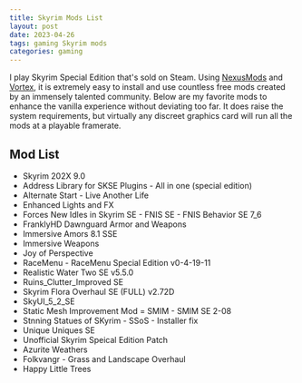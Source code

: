 ```yaml
---
title: Skyrim Mods List
layout: post
date: 2023-04-26
tags: gaming Skyrim mods
categories: gaming
---
```

I play Skyrim Special Edition that's sold on Steam. Using [NexusMods][nexus] and [Vortex][vortex], it is extremely easy to install and use countless free mods created by an immensely talented community. Below are my favorite mods to enhance the vanilla experience without deviating too far. It does raise the system requirements, but virtually any discreet graphics card will run all the mods at a playable framerate. 


## Mod List

- Skyrim 202X 9.0
- Address Library for SKSE Plugins - All in one (special edition)
- Alternate Start - Live Another Life
- Enhanced Lights and FX
- Forces New Idles in Skyrim SE - FNIS SE - FNIS Behavior SE 7_6
- FranklyHD Dawnguard Armor and Weapons
- Immersive Amors 8.1 SSE
- Immersive Weapons
- Joy of Perspective
- RaceMenu - RaceMenu Special Edition v0-4-19-11
- Realistic Water Two SE v5.5.0
- Ruins_Clutter_Improved SE
- Skyrim Flora Overhaul SE (FULL) v2.72D
- SkyUI_5_2_SE
- Static Mesh Improvement Mod = SMIM - SMIM SE 2-08
- Stnning Statues of SKyrim - SSoS - Installer fix
- Unique Uniques SE
- Unofficial Skyrim Speical Edition Patch
- Azurite Weathers
- Folkvangr - Grass and Landscape Overhaul
- Happy Little Trees


[nexus]:       https://www.nexusmods.com 
[vortex]:      https://www.nexusmods.com/about/vortex/
